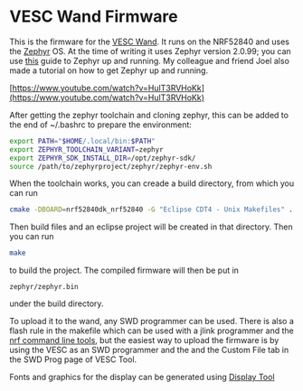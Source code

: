 # VESC Wand Firmware

This is the firmware for the [VESC Wand](https://www.trampaboards.com/wand-p-26992.html). It runs on the NRF52840 and uses the [Zephyr](https://www.zephyrproject.org/) OS. At the time of writing it uses Zephyr version 2.0.99; you can use [this](https://docs.zephyrproject.org/latest/getting_started/index.html) guide to Zephyr up and running. My colleague and friend Joel also made a tutorial on how to get Zephyr up and running.

[https://www.youtube.com/watch?v=HulT3RVHoKk](https://www.youtube.com/watch?v=HulT3RVHoKk)

After getting the zephyr toolchain and cloning zephyr, this can be added to the end of ~/.bashrc to prepare the environment:

```bash
export PATH="$HOME/.local/bin:$PATH"
export ZEPHYR_TOOLCHAIN_VARIANT=zephyr
export ZEPHYR_SDK_INSTALL_DIR=/opt/zephyr-sdk/
source /path/to/zephyrproject/zephyr/zephyr-env.sh
```

When the toolchain works, you can creade a build directory, from which you can run

```bash
cmake -DBOARD=nrf52840dk_nrf52840 -G "Eclipse CDT4 - Unix Makefiles" ../path_to_wand_fw/
```

Then build files and an eclipse project will be created in that directory. Then you can run

```bash
make
```

to build the project. The compiled firmware will then be put in

```
zephyr/zephyr.bin
```

under the build directory.

To upload it to the wand, any SWD programmer can be used. There is also a flash rule in the makefile which can be used with a jlink programmer and the [nrf command line tools](https://www.nordicsemi.com/Software-and-Tools/Development-Tools/nRF-Command-Line-Tools/Download#infotabs), but the easiest way to upload the firmware is by using the VESC as an SWD programmer and the and the Custom File tab in the SWD Prog page of VESC Tool.

Fonts and graphics for the display can be generated using [Display Tool](https://github.com/vedderb/display_tool)
